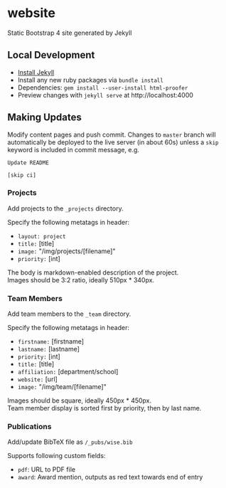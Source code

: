 # website
Static Bootstrap 4 site generated by Jekyll

## Local Development
* [Install Jekyll](https://jekyllrb.com/docs/installation/)
* Install any new ruby packages via `bundle install`
* Dependencies: `gem install --user-install html-proofer`
* Preview changes with `jekyll serve` at http://localhost:4000

## Making Updates
Modify content pages and push commit. Changes to `master` branch will automatically
be deployed to the live server (in about 60s) unless a `skip` keyword is included in
commit message, e.g. 

```
Update README

[skip ci] 
```

### Projects
Add projects to the `_projects` directory.

Specify the following metatags in header:
* `layout: project`
* `title:` [title]
* `image:` "/img/projects/[filename]"
* `priority:` [int]

The body is markdown-enabled description of the project.  
Images should be 3:2 ratio, ideally 510px * 340px.

### Team Members
Add team members to the `_team` directory.

Specify the following metatags in header:
* `firstname:` [firstname]
* `lastname:` [lastname]
* `priority:` [int]
* `title:` [title]
* `affiliation:` [department/school]
* `website:` [url]
* `image:` "/img/team/[filename]"

Images should be square, ideally 450px * 450px.  
Team member display is sorted first by priority, then by last name.

### Publications
Add/update BibTeX file as `/_pubs/wise.bib`

Supports following custom fields:
- `pdf`: URL to PDF file
- `award`: Award mention, outputs as red text towards end of entry
